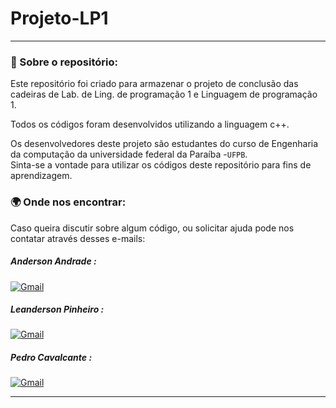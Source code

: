 # Projeto-LP1

---
### 👀 Sobre o repositório:

Este repositório foi criado para armazenar o projeto de conclusão das cadeiras de Lab. de Ling. de programação 1 e Linguagem de programação 1.</br>

Todos os códigos foram desenvolvidos utilizando a linguagem c++.</br>

Os desenvolvedores deste projeto são estudantes do curso de Engenharia da computação da universidade federal da Paraíba -`UFPB`.</br>
Sinta-se a vontade para utilizar os códigos deste repositório para fins de aprendizagem.

### 🌍 Onde nos encontrar:

Caso queira discutir sobre algum código, ou solicitar ajuda pode nos contatar através desses e-mails:

##### Anderson Andrade : </br>
[![Gmail](https://img.shields.io/badge/Gmail-darkred?style=platic&logo=gmail&logoColor=white)](mailto:)
##### Leanderson Pinheiro : </br>
[![Gmail](https://img.shields.io/badge/Gmail-darkred?style=platic&logo=gmail&logoColor=white)](mailto:leandersonpinheiro20@gmail.com)
##### Pedro Cavalcante : </br>
[![Gmail](https://img.shields.io/badge/Gmail-darkred?style=platic&logo=gmail&logoColor=white)](mailto:pedro.ricardo@academico.ufpb.br)


---